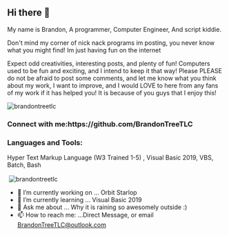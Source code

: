 ## Hi there 👋

My name is Brandon, A programmer, Computer Engineer, And script kiddie.

Don't mind my corner of nick nack programs im posting, you never know what you might find! Im  just having fun on the internet

Expect odd creativities, interesting posts, and plenty of fun! Computers used to be fun and exciting, and I intend to keep it that way! Please PLEASE do not be afraid to post some comments, and let me know what you think about my work, I want to improve, and I would LOVE to here from any fans of my work if it has helped you! It is because of you guys that I enjoy this!

<p align="left"> <img src="https://komarev.com/ghpvc/?username=brandontreetlc&label=Profile%20views&color=0e75b6&style=flat" alt="brandontreetlc" /> </p>

<h3 align="left">Connect with me:https://github.com/BrandonTreeTLC</h3>
<p align="left">
</p>

<h3 align="left">Languages and Tools:</h3>
<p align="left"> Hyper Text Markup Language (W3 Trained 1-5) , Visual Basic 2019, VBS, Batch, Bash


<p>&nbsp;<img align="center" src="https://github-readme-stats.vercel.app/api?username=brandontreetlc&show_icons=true&locale=en" alt="brandontreetlc" /></p>

- 🔭 I’m currently working on ... Orbit Starlop
- 🌱 I’m currently learning ... Visual Basic 2019
- 💬 Ask me about ... Why it is raining so awesomely outside :)
- 📫 How to reach me: ...Direct Message, or email BrandonTreeTLC@outlook.com
